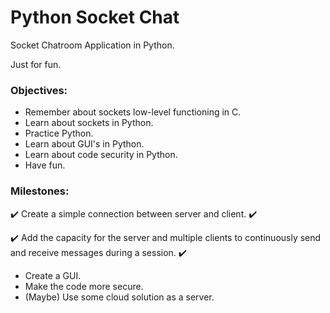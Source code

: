 # Python Socket Chat

Socket Chatroom Application in Python.

Just for fun.

### Objectives:
* Remember about sockets low-level functioning in C.
* Learn about sockets in Python.
* Practice Python.
* Learn about GUI's in Python.
* Learn about code security in Python.
* Have fun.

### Milestones:
:heavy_check_mark: Create a simple connection between server and client. :heavy_check_mark:

:heavy_check_mark: Add the capacity for the server and multiple clients to continuously send and receive messages during a session. :heavy_check_mark:
* Create a GUI. 
* Make the code more secure.
* (Maybe) Use some cloud solution as a server.
